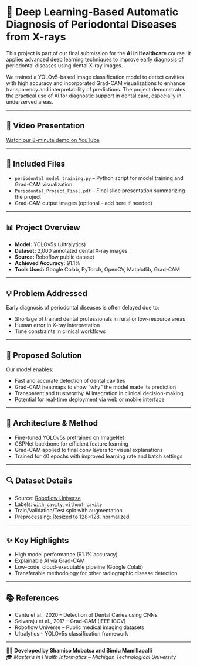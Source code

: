 # 🧠 Deep Learning-Based Automatic Diagnosis of Periodontal Diseases from X-rays

This project is part of our final submission for the **AI in Healthcare** course. It applies advanced deep learning techniques to improve early diagnosis of periodontal diseases using dental X-ray images.

We trained a YOLOv5-based image classification model to detect cavities with high accuracy and incorporated Grad-CAM visualizations to enhance transparency and interpretability of predictions. The project demonstrates the practical use of AI for diagnostic support in dental care, especially in underserved areas.

---

## 🎥 Video Presentation
[Watch our 8-minute demo on YouTube](https://youtu.be/109-I9Ij9Jg)

---

## 📁 Included Files
- `periodontal_model_training.py` – Python script for model training and Grad-CAM visualization  
- `Periodontal_Project_Final.pdf` – Final slide presentation summarizing the project  
- Grad-CAM output images (optional - add here if needed)

---

## 📊 Project Overview
- **Model:** YOLOv5s (Ultralytics)
- **Dataset:** 2,000 annotated dental X-ray images
- **Source:** Roboflow public dataset
- **Achieved Accuracy:** 91.1%
- **Tools Used:** Google Colab, PyTorch, OpenCV, Matplotlib, Grad-CAM

---

## 💡 Problem Addressed

Early diagnosis of periodontal diseases is often delayed due to:
- Shortage of trained dental professionals in rural or low-resource areas  
- Human error in X-ray interpretation  
- Time constraints in clinical workflows

---

## 🎯 Proposed Solution

Our model enables:
- Fast and accurate detection of dental cavities  
- Grad-CAM heatmaps to show “why” the model made its prediction  
- Transparent and trustworthy AI integration in clinical decision-making  
- Potential for real-time deployment via web or mobile interface

---

## 🧠 Architecture & Method
- Fine-tuned YOLOv5s pretrained on ImageNet  
- CSPNet backbone for efficient feature learning  
- Grad-CAM applied to final conv layers for visual explanations  
- Trained for 40 epochs with improved learning rate and batch settings

---

## 🔍 Dataset Details
- Source: [Roboflow Universe](https://universe.roboflow.com)  
- Labels: `with_cavity`, `without_cavity`  
- Train/Validation/Test split with augmentation  
- Preprocessing: Resized to 128×128, normalized

---

## ✨ Key Highlights
- High model performance (91.1% accuracy)  
- Explainable AI via Grad-CAM  
- Low-code, cloud-executable pipeline (Google Colab)  
- Transferable methodology for other radiographic disease detection

---

## 📚 References
- Cantu et al., 2020 – Detection of Dental Caries using CNNs  
- Selvaraju et al., 2017 – Grad-CAM (IEEE ICCV)  
- Roboflow Universe – Public medical imaging datasets  
- Ultralytics – YOLOv5s classification framework

---

👩‍⚕️ **Developed by Shamiso Mubatsa and Bindu Mamillapalli**  
🎓 *Master’s in Health Informatics – Michigan Technological University*
